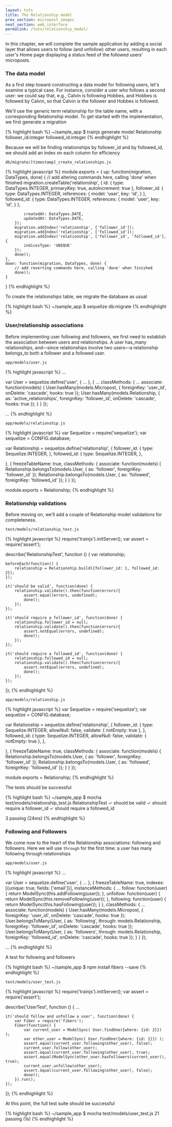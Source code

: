 ```yaml
---
layout: tuts
title: The Relationship model
prev_section: micropost_images
next_section: web_interface
permalink: /tuts/relationship_model/
---
```


In this chapter, we will complete the sample application by adding a social layer that allows users to follow (and unfollow) other users, resulting in each user's Home page displaying a status feed of the followed users' microposts.

### The data model

As a first step toward constructing a data model for following users, let's examine a typical case. For instance, consider a user who follows a second user: we could say that, e.g., Calvin is following Hobbes, and Hobbes is followed by Calvin, so that Calvin is the follower and Hobbes is followed.

 We'll use the generic term relationship for the table name, with a corresponding Relationship model. To get started with the implementation, we first generate a migration
 
 {% highlight bash %}
~/sample_app $ trainjs generate model Relationship follower_id:integer followed_id:integer
{% endhighlight %}

Because we will be finding relationships by follower_id and by followed_id, we should add an index on each column for efficiency

`db/migrate/[timestamp]_create_relationships.js`

{% highlight javascript %}
module.exports = {
	up: function(migration, DataTypes, done) {
		// add altering commands here, calling 'done' when finished
		migration.createTable('relationship', {
			id: {
				type: DataTypes.INTEGER,
				primaryKey: true,
				autoIncrement: true
			},
			follower_id: {
				type: DataTypes.INTEGER,
				references: {
					model: 'user',
					key: 'id',
				}
			},
			followed_id: {
				type: DataTypes.INTEGER,
				references: {
					model: 'user',
					key: 'id',
				}
			},

			createdAt: DataTypes.DATE,
			updatedAt: DataTypes.DATE,
		});
		migration.addIndex('relationship', ['follower_id']);
		migration.addIndex('relationship', ['followed_id']);
		migration.addIndex('relationship', ['follower_id', 'followed_id'], {
			indicesType: 'UNIQUE'
		});
		done();
	},
	down: function(migration, DataTypes, done) {
		// add reverting commands here, calling 'done' when finished
		done();
	}
}
{% endhighlight %}

To create the relationships table, we migrate the database as usual

{% highlight bash %}
~/sample_app $ sequelize db:migrate
{% endhighlight %}


### User/relationship associations

Before implementing user following and followers, we first need to establish the association between users and relationships. A user has_many relationships, and—since relationships involve two users—a relationship belongs_to both a follower and a followed user.

`app/models/user.js`

{% highlight javascript %}
...

var User = sequelize.define('user', {
	...
}, {
    ...
	classMethods: {
		...
		associate: function(models) {
			User.hasMany(models.Micropost, { foreignKey: 'user_id', onDelete: 'cascade', hooks: true });
			User.hasMany(models.Relationship, { as: 'active_relationships', foreignKey: 'follower_id', onDelete: 'cascade', hooks: true });
		}
	}
});

...
{% endhighlight %}

`app/models/relationship.js`

{% highlight javascript %}
var Sequelize = require('sequelize');
var sequelize = CONFIG.database;

var Relationship = sequelize.define('relationship', {
	follower_id: {
		type: Sequelize.INTEGER,
	},
	followed_id: {
		type: Sequelize.INTEGER,
	},

}, {
	freezeTableName: true,
	classMethods: {
		associate: function(models) {
			Relationship.belongsTo(models.User, { as: 'follower', foreignKey: 'follower_id' });
			Relationship.belongsTo(models.User, { as: 'followed', foreignKey: 'followed_id' });
		}
	}
});

module.exports = Relationship;
{% endhighlight %}


### Relationship validations

Before moving on, we’ll add a couple of Relationship model validations for completeness.

`test/models/relationship_test.js`

{% highlight javascript %}
require('trainjs').initServer();
var assert = require('assert');

describe('RelationshipTest', function () {
	var relationship;

	beforeEach(function() {
		relationship = Relationship.build({follower_id: 1, followed_id: 2});
	});

	it('should be valid', function(done) {
		relationship.validate().then(function(errors){
			assert.equal(errors, undefined);
			done();
		});
	});

	it('should require a follower_id', function(done) {
		relationship.follower_id = null;
		relationship.validate().then(function(errors){
			assert.notEqual(errors, undefined);
			done();
		});
	});

	it('should require a followed_id', function(done) {
		relationship.followed_id = null;
		relationship.validate().then(function(errors){
			assert.notEqual(errors, undefined);
			done();
		});
	});
});
{% endhighlight %}

`app/models/relationship.js`

{% highlight javascript %}
var Sequelize = require('sequelize');
var sequelize = CONFIG.database;

var Relationship = sequelize.define('relationship', {
	follower_id: {
		type: Sequelize.INTEGER,
		allowNull: false,
		validate: {
			notEmpty: true
		},
	},
	followed_id: {
		type: Sequelize.INTEGER,
		allowNull: false,
		validate: {
			notEmpty: true
		},
	},

}, {
	freezeTableName: true,
	classMethods: {
		associate: function(models) {
			Relationship.belongsTo(models.User, { as: 'follower', foreignKey: 'follower_id' });
			Relationship.belongsTo(models.User, { as: 'followed', foreignKey: 'followed_id' });
		}
	}
});

module.exports = Relationship;
{% endhighlight %}

The tests should be successful

{% highlight bash %}
~/sample_app $ mocha test/models/relationship_test.js
  RelationshipTest
    ✓ should be valid
    ✓ should require a follower_id
    ✓ should require a followed_id

  3 passing (24ms)
{% endhighlight %}

### Following and Followers

We come now to the heart of the Relationship associations: following and followers. Here we will use `through` for the first time: a user has many following through relationships

`app/models/user.js`

{% highlight javascript %}
...

var User = sequelize.define('user', {
	...
}, {
	freezeTableName: true,
	indexes: [{unique: true, fields: ['email']}],
	instanceMethods: {
		...
		follow: function(user) {
			return ModelSync(this.addFollowing(user));
		},
		unfollow: function(user) {
			return ModelSync(this.removeFollowing(user));
		},
		following: function(user) {
			return ModelSync(this.hasFollowing(user));
		}
	},
	classMethods: {
		...
		associate: function(models) {
			User.hasMany(models.Micropost, {
				foreignKey: 'user_id',
				onDelete: 'cascade',
				hooks: true
			});
			User.belongsToMany(User, {
				as: 'following',
				through: models.Relationship,
				foreignKey: 'follower_id',
				onDelete: 'cascade',
				hooks: true
			});
			User.belongsToMany(User, {
				as: 'followers',
				through: models.Relationship,
				foreignKey: 'followed_id',
				onDelete: 'cascade',
				hooks: true
			});
		}
	}
});

...
{% endhighlight %}

A test for following and followers

{% highlight bash %}
~/sample_app $ npm install fibers --save
{% endhighlight %}

`test/models/user_test.js`

{% highlight javascript %}
require('trainjs').initServer();
var assert = require('assert');

describe('UserTest', function () {
	...

	it('should follow and unfollow a user', function(done) {
		var Fiber = require('fibers');
		Fiber(function() {
			var current_user = ModelSync( User.findOne({where: {id: 2}}) );
			var other_user = ModelSync( User.findOne({where: {id: 1}}) );
			assert.equal(current_user.following(other_user), false);
			current_user.follow(other_user);
			assert.equal(current_user.following(other_user), true);
			assert.equal(ModelSync(other_user.hasFollowers(current_user)), true);
			current_user.unfollow(other_user);
			assert.equal(current_user.following(other_user), false);
			done();
		}).run();
	});

});
{% endhighlight %}

At this point, the full test suite should be successful

{% highlight bash %}
~/sample_app $ mocha test/models/user_test.js
  21 passing (1s)
{% endhighlight %}